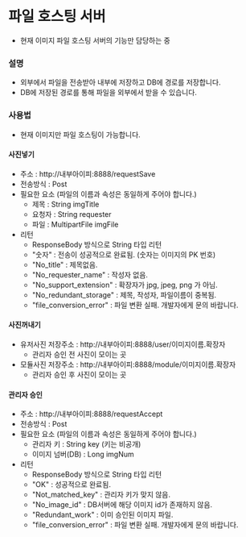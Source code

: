 # 파일 호스팅 서버
+ 현재 이미지 파일 호스팅 서버의 기능만 담당하는 중  
### 설명
+ 외부에서 파일을 전송받아 내부에 저장하고 DB에 경로를 저장합니다.
+ DB에 저장된 경로를 통해 파일을 외부에서 받을 수 있습니다.  
### 사용법
+ 현재 이미지만 파일 호스팅이 가능합니다.
  
#### 사진넣기
+ 주소 : http://내부아이피:8888/requestSave
+ 전송방식 : Post
+ 필요한 요소 (파일의 이름과 속성은 동일하게 주어야 합니다.)
  + 제목 : String imgTitle
  + 요청자 : String requester
  + 파일 : MultipartFile imgFile
+ 리턴
  + ResponseBody 방식으로 String 타입 리턴
  + "숫자" : 전송이 성공적으로 완료됨. (숫자는 이미지의 PK 번호)
  + "No_title" : 제목없음.
  + "No_requester_name" : 작성자 없음.
  + "No_support_extension" : 확장자가 jpg, jpeg, png 가 아님.
  + "No_redundant_storage" : 제목, 작성자, 파일이름이 중복됨.
  + "file_conversion_error" : 파일 변환 실패. 개발자에게 문의 바랍니다.
  
#### 사진꺼내기
+ 유저사진 저장주소 : http://내부아이피:8888/user/이미지이름.확장자
  + 관리자 승인 전 사진이 모이는 곳
+ 모듈사진 저장주소 : http://내부아이피:8888/module/이미지이름.확장자
  + 관리자 승인 후 사진이 모이는 곳
  
#### 관리자 승인
+ 주소 : http://내부아이피:8888/requestAccept
+ 전송방식 : Post
+ 필요한 요소 (파일의 이름과 속성은 동일하게 주어야 합니다.)
  + 관리자 키 : String key (키는 비공개)
  + 이미지 넘버(DB) : Long imgNum
+ 리턴
  + ResponseBody 방식으로 String 타입 리턴
  + "OK" : 성공적으로 완료됨.
  + "Not_matched_key" : 관리자 키가 맞지 않음.
  + "No_image_id" : DB서버에 해당 이미지 id가 존재하지 않음.
  + "Redundant_work" : 이미 승인된 이미지 파일.
  + "file_conversion_error" : 파일 변환 실패. 개발자에게 문의 바랍니다.